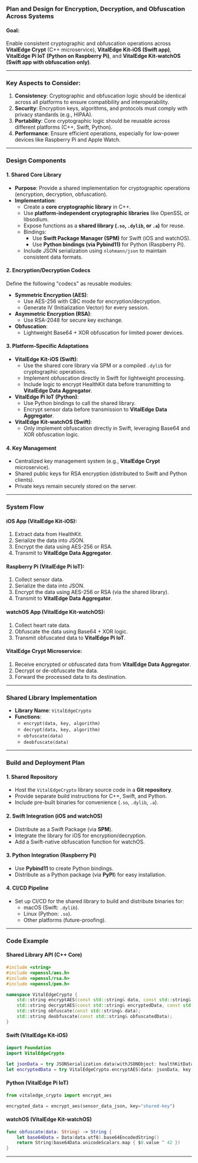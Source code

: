 ### Plan and Design for Encryption, Decryption, and Obfuscation Across Systems

#### **Goal:**
Enable consistent cryptographic and obfuscation operations across **VitalEdge Crypt** (C++ microservice), **VitalEdge Kit-iOS (Swift app)**, **VitalEdge Pi IoT (Python on Raspberry Pi)**, and **VitalEdge Kit-watchOS (Swift app with obfuscation only)**.

---

### **Key Aspects to Consider:**
1. **Consistency**: Cryptographic and obfuscation logic should be identical across all platforms to ensure compatibility and interoperability.
2. **Security**: Encryption keys, algorithms, and protocols must comply with privacy standards (e.g., HIPAA).
3. **Portability**: Core cryptographic logic should be reusable across different platforms (C++, Swift, Python).
4. **Performance**: Ensure efficient operations, especially for low-power devices like Raspberry Pi and Apple Watch.

---

### **Design Components**

#### **1. Shared Core Library**
- **Purpose**: Provide a shared implementation for cryptographic operations (encryption, decryption, obfuscation).
- **Implementation**:
  - Create a **core cryptographic library** in C++.
  - Use **platform-independent cryptographic libraries** like OpenSSL or libsodium.
  - Expose functions as a **shared library (`.so`, `.dylib`, or `.a`)** for reuse.
  - Bindings:
    - Use **Swift Package Manager (SPM)** for Swift (iOS and watchOS).
    - Use **Python bindings (via Pybind11)** for Python (Raspberry Pi).
  - Include JSON serialization using `nlohmann/json` to maintain consistent data formats.

#### **2. Encryption/Decryption Codecs**
Define the following "codecs" as reusable modules:
- **Symmetric Encryption (AES)**:
  - Use AES-256 with CBC mode for encryption/decryption.
  - Generate IV (Initialization Vector) for every session.
- **Asymmetric Encryption (RSA)**:
  - Use RSA-2048 for secure key exchange.
- **Obfuscation**:
  - Lightweight Base64 + XOR obfuscation for limited power devices.

#### **3. Platform-Specific Adaptations**
- **VitalEdge Kit-iOS (Swift)**:
  - Use the shared core library via SPM or a compiled `.dylib` for cryptographic operations.
  - Implement obfuscation directly in Swift for lightweight processing.
  - Include logic to encrypt HealthKit data before transmitting to **VitalEdge Data Aggregator**.
- **VitalEdge Pi IoT (Python)**:
  - Use Python bindings to call the shared library.
  - Encrypt sensor data before transmission to **VitalEdge Data Aggregator**.
- **VitalEdge Kit-watchOS (Swift)**:
  - Only implement obfuscation directly in Swift, leveraging Base64 and XOR obfuscation logic.

#### **4. Key Management**
- Centralized key management system (e.g., **VitalEdge Crypt** microservice).
- Shared public keys for RSA encryption (distributed to Swift and Python clients).
- Private keys remain securely stored on the server.

---

### **System Flow**

#### **iOS App (VitalEdge Kit-iOS)**:
1. Extract data from HealthKit.
2. Serialize the data into JSON.
3. Encrypt the data using AES-256 or RSA.
4. Transmit to **VitalEdge Data Aggregator**.

#### **Raspberry Pi (VitalEdge Pi IoT)**:
1. Collect sensor data.
2. Serialize the data into JSON.
3. Encrypt the data using AES-256 or RSA (via the shared library).
4. Transmit to **VitalEdge Data Aggregator**.

#### **watchOS App (VitalEdge Kit-watchOS)**:
1. Collect heart rate data.
2. Obfuscate the data using Base64 + XOR logic.
3. Transmit obfuscated data to **VitalEdge Pi IoT**.

#### **VitalEdge Crypt Microservice**:
1. Receive encrypted or obfuscated data from **VitalEdge Data Aggregator**.
2. Decrypt or de-obfuscate the data.
3. Forward the processed data to its destination.

---

### **Shared Library Implementation**
- **Library Name**: `VitalEdgeCrypto`
- **Functions**:
  - `encrypt(data, key, algorithm)`
  - `decrypt(data, key, algorithm)`
  - `obfuscate(data)`
  - `deobfuscate(data)`

---

### **Build and Deployment Plan**

#### **1. Shared Repository**
- Host the `VitalEdgeCrypto` library source code in a **Git repository**.
- Provide separate build instructions for C++, Swift, and Python.
- Include pre-built binaries for convenience (`.so`, `.dylib`, `.a`).

#### **2. Swift Integration (iOS and watchOS)**
- Distribute as a Swift Package (via **SPM**).
- Integrate the library for iOS for encryption/decryption.
- Add a Swift-native obfuscation function for watchOS.

#### **3. Python Integration (Raspberry Pi)**
- Use **Pybind11** to create Python bindings.
- Distribute as a Python package (via **PyPI**) for easy installation.

#### **4. CI/CD Pipeline**
- Set up CI/CD for the shared library to build and distribute binaries for:
  - macOS (Swift: `.dylib`).
  - Linux (Python: `.so`).
  - Other platforms (future-proofing).

---

### **Code Example**

#### **Shared Library API (C++ Core)**
```cpp
#include <string>
#include <openssl/aes.h>
#include <openssl/rsa.h>
#include <openssl/pem.h>

namespace VitalEdgeCrypto {
    std::string encryptAES(const std::string& data, const std::string& key);
    std::string decryptAES(const std::string& encryptedData, const std::string& key);
    std::string obfuscate(const std::string& data);
    std::string deobfuscate(const std::string& obfuscatedData);
}
```

#### **Swift (VitalEdge Kit-iOS)**
```swift
import Foundation
import VitalEdgeCrypto

let jsonData = try JSONSerialization.data(withJSONObject: healthKitData, options: [])
let encryptedData = try VitalEdgeCrypto.encryptAES(data: jsonData, key: "shared-key")
```

#### **Python (VitalEdge Pi IoT)**
```python
from vitaledge_crypto import encrypt_aes

encrypted_data = encrypt_aes(sensor_data_json, key="shared-key")
```

#### **watchOS (VitalEdge Kit-watchOS)**
```swift
func obfuscate(data: String) -> String {
    let base64Data = Data(data.utf8).base64EncodedString()
    return String(base64Data.unicodeScalars.map { $0.value ^ 42 })
}
```

---

